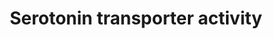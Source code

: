 ---
annotations:
- id: CL:0000540
  parent: animal cell
  type: Cell Type Ontology
  value: neuron
- id: PW:0000854
  parent: signaling pathway
  type: Pathway Ontology
  value: serotonin signaling pathway
authors:
- Mkutmon
- Lindarieswijk
- Egonw
- MaintBot
- Eweitz
description: ''
last-edited: 2021-05-21
organisms:
- Bos taurus
redirect_from:
- /index.php/Pathway:WP3138
- /instance/WP3138
- /instance/WP3138_rr117604
revision: r117604
schema-jsonld:
- '@context': https://schema.org/
  '@id': https://wikipathways.github.io/pathways/WP3138.html
  '@type': Dataset
  creator:
    '@type': Organization
    name: WikiPathways
  description: ''
  keywords:
  - Citalopram
  - IL1B
  - IL1R1
  - INTB3
  - L-Tryptophan
  - MAOA
  - NOS1
  - PPP2CB
  - SCAMP2
  - SLC6A4
  - STX1A
  - Serotonin
  - TGFB1I1
  - TPH2
  license: CC0
  name: Serotonin transporter activity
seo: CreativeWork
title: Serotonin transporter activity
wpid: WP3138
---
